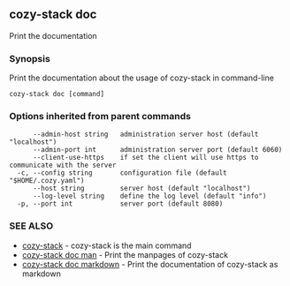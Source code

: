 ## cozy-stack doc

Print the documentation

### Synopsis


Print the documentation about the usage of cozy-stack in command-line

```
cozy-stack doc [command]
```

### Options inherited from parent commands

```
      --admin-host string   administration server host (default "localhost")
      --admin-port int      administration server port (default 6060)
      --client-use-https    if set the client will use https to communicate with the server
  -c, --config string       configuration file (default "$HOME/.cozy.yaml")
      --host string         server host (default "localhost")
      --log-level string    define the log level (default "info")
  -p, --port int            server port (default 8080)
```

### SEE ALSO
* [cozy-stack](cozy-stack.md)	 - cozy-stack is the main command
* [cozy-stack doc man](cozy-stack_doc_man.md)	 - Print the manpages of cozy-stack
* [cozy-stack doc markdown](cozy-stack_doc_markdown.md)	 - Print the documentation of cozy-stack as markdown

